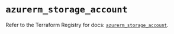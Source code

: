 # `azurerm_storage_account`

Refer to the Terraform Registry for docs: [`azurerm_storage_account`](https://registry.terraform.io/providers/hashicorp/azurerm/3.106.1/docs/resources/storage_account).
